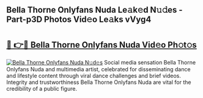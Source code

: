 ## Bella Thorne Onlyfans Nuda Le𝚊k𝚎d N𝚞𝚍es - Part-p3D Photos Vid𝚎o Le𝚊ks vVyg4

# <h2><a href="http://fbdtma.evod.top/?m=Bella+Thorne+Onlyfans+Nuda">🔗 👉🔴 Bella Thorne Onlyfans Nuda Vid𝚎o Ph𝚘t𝚘s</a></h2>

[![Bella Thorne Onlyfans Nuda N𝚞d𝚎s](https://i.imgur.com/8V9OHl7.gif)](http://fbdtma.evod.top/?m=Bella+Thorne+Onlyfans+Nuda)
Social media sensation Bella Thorne Onlyfans Nuda and multimedia artist, celebrated for disseminating dance and lifestyle content through viral dance challenges and brief videos. Integrity and trustworthiness Bella Thorne Onlyfans Nuda are vital for the credibility of a public figure. 
